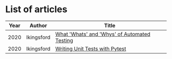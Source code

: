 List of articles
================

<!-- I know this is ugly when viewing raw, but it works as a table in the
GitHub viewer, and we can't guarantee the length of any section -->

Year | Author | Title
--- | --- | ---
2020 | lkingsford | [What 'Whats' and 'Whys' of Automated Testing](articles/2020-lkingsford_the_whats_and_whys_of_automated_testing.md)
2020 | lkingsford | [Writing Unit Tests with Pytest](articles/2020-lkingsford_writing_unit_tests_with_pytest.md)
